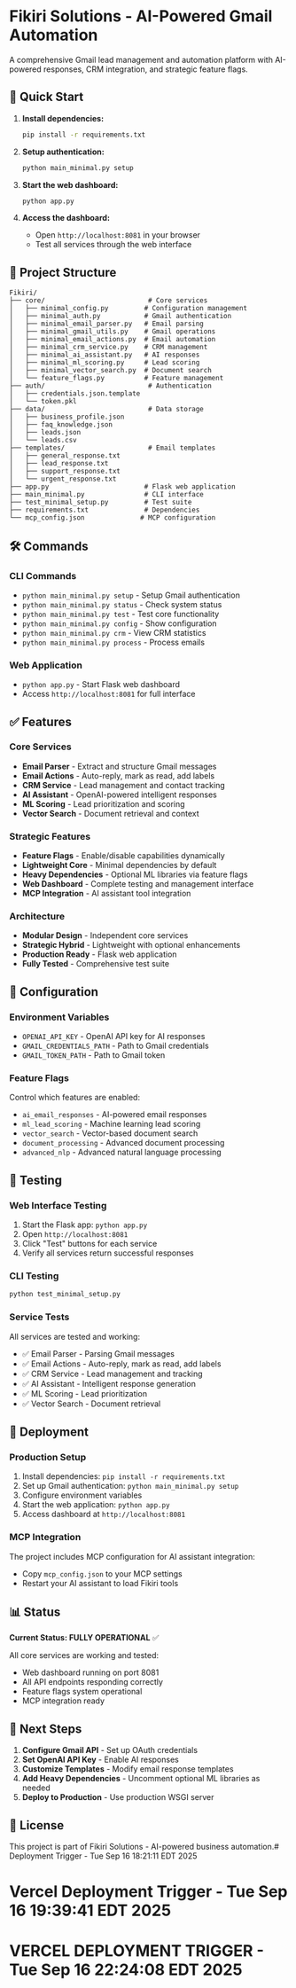 # Fikiri Solutions - AI-Powered Gmail Automation

A comprehensive Gmail lead management and automation platform with AI-powered responses, CRM integration, and strategic feature flags.

## 🚀 Quick Start

1. **Install dependencies:**
   ```bash
   pip install -r requirements.txt
   ```

2. **Setup authentication:**
   ```bash
   python main_minimal.py setup
   ```

3. **Start the web dashboard:**
   ```bash
   python app.py
   ```

4. **Access the dashboard:**
   - Open `http://localhost:8081` in your browser
   - Test all services through the web interface

## 📁 Project Structure

```
Fikiri/
├── core/                          # Core services
│   ├── minimal_config.py         # Configuration management
│   ├── minimal_auth.py           # Gmail authentication
│   ├── minimal_email_parser.py   # Email parsing
│   ├── minimal_gmail_utils.py    # Gmail operations
│   ├── minimal_email_actions.py  # Email automation
│   ├── minimal_crm_service.py    # CRM management
│   ├── minimal_ai_assistant.py   # AI responses
│   ├── minimal_ml_scoring.py     # Lead scoring
│   ├── minimal_vector_search.py  # Document search
│   └── feature_flags.py          # Feature management
├── auth/                          # Authentication
│   ├── credentials.json.template
│   └── token.pkl
├── data/                          # Data storage
│   ├── business_profile.json
│   ├── faq_knowledge.json
│   ├── leads.json
│   └── leads.csv
├── templates/                     # Email templates
│   ├── general_response.txt
│   ├── lead_response.txt
│   ├── support_response.txt
│   └── urgent_response.txt
├── app.py                        # Flask web application
├── main_minimal.py               # CLI interface
├── test_minimal_setup.py         # Test suite
├── requirements.txt              # Dependencies
└── mcp_config.json              # MCP configuration
```

## 🛠️ Commands

### CLI Commands
- `python main_minimal.py setup` - Setup Gmail authentication
- `python main_minimal.py status` - Check system status
- `python main_minimal.py test` - Test core functionality
- `python main_minimal.py config` - Show configuration
- `python main_minimal.py crm` - View CRM statistics
- `python main_minimal.py process` - Process emails

### Web Application
- `python app.py` - Start Flask web dashboard
- Access `http://localhost:8081` for full interface

## ✅ Features

### Core Services
- **Email Parser** - Extract and structure Gmail messages
- **Email Actions** - Auto-reply, mark as read, add labels
- **CRM Service** - Lead management and contact tracking
- **AI Assistant** - OpenAI-powered intelligent responses
- **ML Scoring** - Lead prioritization and scoring
- **Vector Search** - Document retrieval and context

### Strategic Features
- **Feature Flags** - Enable/disable capabilities dynamically
- **Lightweight Core** - Minimal dependencies by default
- **Heavy Dependencies** - Optional ML libraries via feature flags
- **Web Dashboard** - Complete testing and management interface
- **MCP Integration** - AI assistant tool integration

### Architecture
- **Modular Design** - Independent core services
- **Strategic Hybrid** - Lightweight with optional enhancements
- **Production Ready** - Flask web application
- **Fully Tested** - Comprehensive test suite

## 🔧 Configuration

### Environment Variables
- `OPENAI_API_KEY` - OpenAI API key for AI responses
- `GMAIL_CREDENTIALS_PATH` - Path to Gmail credentials
- `GMAIL_TOKEN_PATH` - Path to Gmail token

### Feature Flags
Control which features are enabled:
- `ai_email_responses` - AI-powered email responses
- `ml_lead_scoring` - Machine learning lead scoring
- `vector_search` - Vector-based document search
- `document_processing` - Advanced document processing
- `advanced_nlp` - Advanced natural language processing

## 🧪 Testing

### Web Interface Testing
1. Start the Flask app: `python app.py`
2. Open `http://localhost:8081`
3. Click "Test" buttons for each service
4. Verify all services return successful responses

### CLI Testing
```bash
python test_minimal_setup.py
```

### Service Tests
All services are tested and working:
- ✅ Email Parser - Parsing Gmail messages
- ✅ Email Actions - Auto-reply, mark as read, add labels
- ✅ CRM Service - Lead management and tracking
- ✅ AI Assistant - Intelligent response generation
- ✅ ML Scoring - Lead prioritization
- ✅ Vector Search - Document retrieval

## 🚀 Deployment

### Production Setup
1. Install dependencies: `pip install -r requirements.txt`
2. Set up Gmail authentication: `python main_minimal.py setup`
3. Configure environment variables
4. Start the web application: `python app.py`
5. Access dashboard at `http://localhost:8081`

### MCP Integration
The project includes MCP configuration for AI assistant integration:
- Copy `mcp_config.json` to your MCP settings
- Restart your AI assistant to load Fikiri tools

## 📊 Status

**Current Status: FULLY OPERATIONAL** ✅

All core services are working and tested:
- Web dashboard running on port 8081
- All API endpoints responding correctly
- Feature flags system operational
- MCP integration ready

## 🎯 Next Steps

1. **Configure Gmail API** - Set up OAuth credentials
2. **Set OpenAI API Key** - Enable AI responses
3. **Customize Templates** - Modify email response templates
4. **Add Heavy Dependencies** - Uncomment optional ML libraries as needed
5. **Deploy to Production** - Use production WSGI server

## 📝 License

This project is part of Fikiri Solutions - AI-powered business automation.# Deployment Trigger - Tue Sep 16 18:21:11 EDT 2025
# Vercel Deployment Trigger - Tue Sep 16 19:39:41 EDT 2025
# VERCEL DEPLOYMENT TRIGGER - Tue Sep 16 22:24:08 EDT 2025
